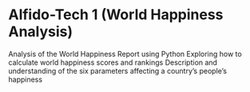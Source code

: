 # Alfido-Tech 1 (World Happiness Analysis)
Analysis of the World Happiness Report using Python
Exploring how to calculate world happiness scores and rankings
Description and understanding of the six parameters affecting a country’s people’s happiness
